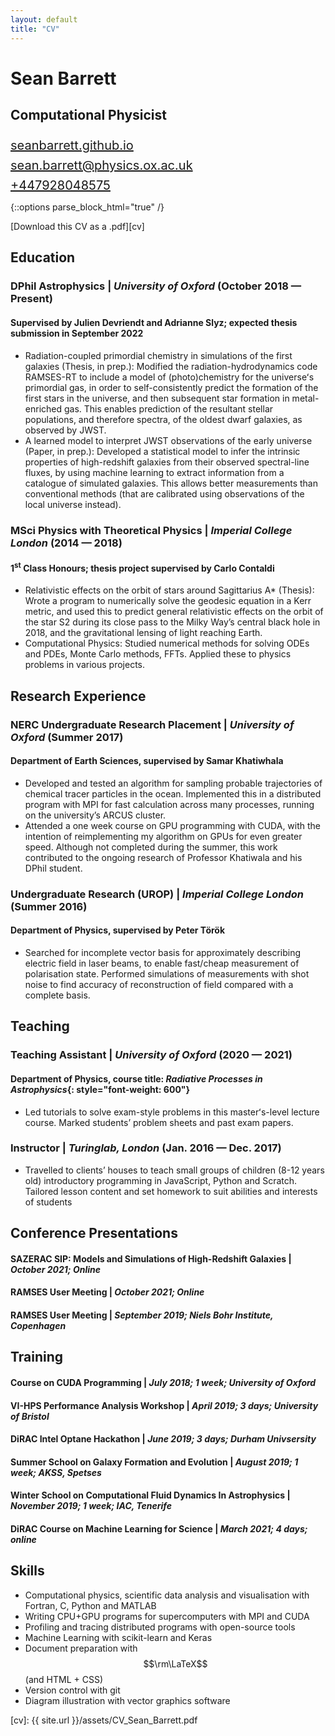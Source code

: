 ```yaml
---
layout: default
title: "CV"
---
```

<div class="cv-header-wrapper">
    <div class="cv-header">
        <div>
            <h1>Sean Barrett</h1>
            <h2>Computational Physicist</h2>
        </div>
        <div>
            <div class="cv-text-mono" style="margin: 1.5rem 0 0 0;font-size: 1.25rem">
                <a href="https://seanbarrett.github.io/">seanbarrett.github.io</a>
            </div>
            <div class="cv-text-mono" style="margin: 0.5rem 0 0 0; font-size: 1.25rem">
                <a href="mailto:sean.barrett@physics.ox.ac.uk">sean.barrett@physics.ox.ac.uk</a>
            </div>
            <div class="cv-text-mono" style="margin: 0.5rem 0 0 0;font-size: 1.25rem">
                <a href="tel:+447928048575">+447928048575</a>
            </div>
        </div>
    </div>
</div>

{::options parse_block_html="true" /}

<div class="cv-body-wrapper">
<div class="cv-body">

[Download this CV as a .pdf][cv]

## Education

### DPhil Astrophysics | *University of Oxford* <span class="cv-text-right">(October 2018 &#x2014; Present)</span>

#### Supervised by Julien Devriendt and Adrianne Slyz; expected thesis submission in September 2022

* <span class="cv-text-list-title">Radiation-coupled primordial chemistry in simulations of the first galaxies (Thesis, in prep.): </span> Modified the radiation-hydrodynamics code RAMSES-RT to include a model of (photo)chemistry for the universeʻs primordial gas, in order to self-consistently predict the formation of the first stars in the universe, and then subsequent star formation in metal-enriched gas. This enables prediction of the resultant stellar populations, and therefore spectra, of the oldest dwarf galaxies, as observed by JWST.
* <span class="cv-text-list-title">A learned model to interpret JWST observations of the early universe (Paper, in prep.): </span> Developed a statistical model to infer the intrinsic properties of high-redshift galaxies from their observed spectral-line fluxes, by using machine learning to extract information from a catalogue of simulated galaxies. This allows better measurements than conventional methods (that are calibrated using observations of the local universe instead).

### MSci Physics with Theoretical Physics | *Imperial College London* <span class="cv-text-right">(2014 &#x2014; 2018)</span>
#### 1<sup>st</sup> Class Honours; thesis project supervised by Carlo Contaldi

* <span class="cv-text-list-title">Relativistic effects on the orbit of stars around Sagittarius A* (Thesis): </span> Wrote a program to numerically solve the geodesic equation in a Kerr metric, and used this to predict general relativistic effects on the orbit of the star S2 during its close pass to the Milky Wayʼs central black hole in 2018, and the gravitational lensing of light reaching Earth.
* <span class="cv-text-list-title">Computational Physics: </span> Studied numerical methods for solving ODEs and PDEs, Monte Carlo methods, FFTs. Applied these to physics problems in various projects.

## Research Experience

### NERC Undergraduate Research Placement | *University of Oxford* <span class="cv-text-right">(Summer 2017)</span>
#### Department of Earth Sciences, supervised by Samar Khatiwhala

* Developed and tested an algorithm for sampling probable trajectories of chemical tracer particles in the ocean. Implemented this in a distributed program with MPI for fast calculation across many processes, running on the universityʼs ARCUS cluster.
* Attended a one week course on GPU programming with CUDA, with the intention of reimplementing my algorithm on GPUs for even greater speed. Although not completed during the summer, this work contributed to the ongoing research of Professor Khatiwala and his DPhil student.

### Undergraduate Research (UROP) | *Imperial College London* <span class="cv-text-right">(Summer 2016)</span>
#### Department of Physics, supervised by Peter Török

* Searched for incomplete vector basis for approximately describing electric field in laser beams, to enable fast/cheap measurement of polarisation state. Performed simulations of measurements with shot noise to find accuracy of reconstruction of field compared with a complete basis.

## Teaching

### Teaching Assistant | *University of Oxford* <span class="cv-text-right">(2020 &#x2014; 2021)</span>
#### Department of Physics, course title: *Radiative Processes in Astrophysics*{: style="font-weight: 600"}

* Led tutorials to solve exam-style problems in this masterʻs-level lecture course. Marked studentsʼ problem sheets and past exam papers.

### Instructor | *Turinglab, London* <span class="cv-text-right">(Jan. 2016 &#x2014; Dec. 2017)</span>

* Travelled to clientsʼ houses to teach small groups of children (8-12 years old) introductory programming in JavaScript, Python and Scratch. Tailored lesson content and set homework to suit abilities and interests of students

## Conference Presentations

#### SAZERAC SIP: Models and Simulations of High-Redshift Galaxies | *October 2021; Online*

#### RAMSES User Meeting | *October 2021; Online*

#### RAMSES User Meeting | *September 2019; Niels Bohr Institute, Copenhagen*

## Training

#### Course on CUDA Programming | *July 2018; 1 week; University of Oxford*
#### VI-HPS Performance Analysis Workshop | *April 2019; 3 days; University of Bristol*
#### DiRAC Intel Optane Hackathon | *June 2019; 3 days; Durham Univsersity*
#### Summer School on Galaxy Formation and Evolution | *August 2019; 1 week; AKSS, Spetses*
#### Winter School on Computational Fluid Dynamics In Astrophysics | *November 2019; 1 week; IAC, Tenerife*
#### DiRAC Course on Machine Learning for Science | *March 2021; 4 days; online*

## Skills
* Computational physics, scientific data analysis and visualisation with Fortran, C, Python and MATLAB
* Writing CPU+GPU programs for supercomputers with MPI and CUDA
* Profiling and tracing distributed programs with open-source tools
* Machine Learning with scikit-learn and Keras
* Document preparation with $$\rm\LaTeX$$ (and HTML + CSS)
* Version control with git
* Diagram illustration with vector graphics software

</div>
</div>

[cv]: {{ site.url }}/assets/CV_Sean_Barrett.pdf